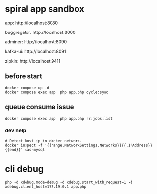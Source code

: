 # spiral app sandbox

app:            http://localhost:8080

buggregator:    http://localhost:8000

adminer:        http://localhost:8090

kafka-ui:       http://localhost:8091

zipkin:         http://localhost:9411

## before start
```shell
docker compose up -d
docker compose exec app  php app.php cycle:sync
```

## queue consume issue

```shell
docker compose exec app  php app.php rr:jobs:list
```


### dev help

```shell
# Detect host ip in docker network.
docker inspect -f '{{range.NetworkSettings.Networks}}{{.IPAddress}}{{end}}' sas-mysql
```

# cli debug
```shell
php -d xdebug.mode=debug -d xdebug.start_with_request=1 -d xdebug.client_host=172.19.0.1 app.php
```
